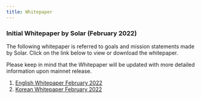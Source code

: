 ```yaml
---
title: Whitepaper
---
```


### Initial Whitepaper by Solar (February 2022)

The following whitepaper is referred to goals and mission statements made by Solar.
Click on the link below to view or download the whitepaper.

Please keep in mind that the Whitepaper will be updated with more detailed information upon mainnet release.

1. [English Whitepaper February 2022](/assets/documents/whitepaper-february-2022.pdf)
2. [Korean Whitepaper February 2022](/assets/documents/kr-whitepaper-february-2022.pdf)

